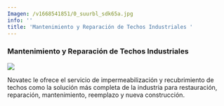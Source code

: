 ```yaml
---
Imagen: /v1668541851/0_suurbl_sdk65a.jpg
info: ''
title: 'Mantenimiento y Reparación de Techos Industriales '
---
```



### Mantenimiento y Reparación de Techos Industriales

![](https://res.cloudinary.com/novatec/v1668541851/0_suurbl_sdk65a.jpg)

Novatec le ofrece el servicio de impermeabilización y recubrimiento de techos como la solución más completa de la industria para restauración, reparación, mantenimiento, reemplazo y nueva construcción.
